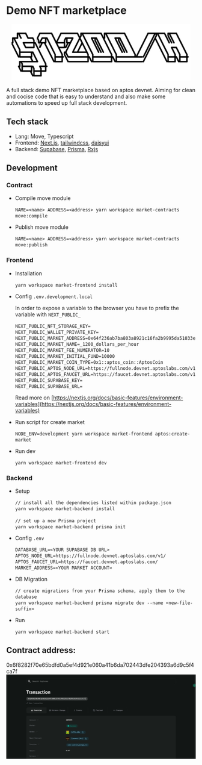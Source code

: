 # Demo NFT marketplace

<p align="center">
  <img src="pics/logo.svg" height=150></img>
</p>

A full stack demo NFT marketplace based on aptos devnet. Aiming for clean and cocise code that is easy to understand and also make some automations to speed up full stack development.

## Tech stack

- Lang: Move, Typescript
- Frontend: [Next.js](https://nextjs.org/), [tailwindcss](https://tailwindcss.com), [daisyui](https://daisyui.com)
- Backend: [Supabase](https://supabase.com), [Prisma](https://prisma.io), [Rxjs](https://rxjs.dev/)

## Development

### Contract

- Compile move module

  ```
  NAME=<name> ADDRESS=<address> yarn workspace market-contracts move:compile
  ```

- Publish move module

  ```
  NAME=<name> ADDRESS=<address> yarn workspace market-contracts move:publish
  ```

### Frontend

- Installation

  ```
  yarn workspace market-frontend install
  ```

- Config `.env.development.local`

  In order to expose a variable to the browser you have to prefix the variable with `NEXT_PUBLIC_`

  ```
  NEXT_PUBLIC_NFT_STORAGE_KEY=
  NEXT_PUBLIC_WALLET_PRIVATE_KEY=
  NEXT_PUBLIC_MARKET_ADDRESS=0x64f236ab7ba803a8921c16fa2b9995da51033e3ed2e284e358f0d5431a39c0d0
  NEXT_PUBLIC_MARKET_NAME=_1200_dollars_per_hour
  NEXT_PUBLIC_MARKET_FEE_NUMERATOR=10
  NEXT_PUBLIC_MARKET_INITIAL_FUND=10000
  NEXT_PUBLIC_MARKET_COIN_TYPE=0x1::aptos_coin::AptosCoin
  NEXT_PUBLIC_APTOS_NODE_URL=https://fullnode.devnet.aptoslabs.com/v1/
  NEXT_PUBLIC_APTOS_FAUCET_URL=https://faucet.devnet.aptoslabs.com/v1/
  NEXT_PUBLIC_SUPABASE_KEY=
  NEXT_PUBLIC_SUPABASE_URL=
  ```

  Read more on [https://nextjs.org/docs/basic-features/environment-variables](https://nextjs.org/docs/basic-features/environment-variables)

- Run script for create market

  ```
  NODE_ENV=development yarn workspace market-frontend aptos:create-market
  ```

- Run dev

  ```
  yarn workspace market-frontend dev
  ```

### Backend

- Setup

  ```
  // install all the dependencies listed within package.json
  yarn workspace market-backend install

  // set up a new Prisma project
  yarn workspace market-backend prisma init
  ```

- Config `.env`

  ```
  DATABASE_URL=<YOUR SUPABASE DB URL>
  APTOS_NODE_URL=https://fullnode.devnet.aptoslabs.com/v1/
  APTOS_FAUCET_URL=https://faucet.devnet.aptoslabs.com/
  MARKET_ADDRESS=<YOUR MARKET ACCOUNT>
  ```

- DB Migration

  ```
  // create migrations from your Prisma schema, apply them to the database
  yarn workspace market-backend prisma migrate dev --name <new-file-suffix>
  ```

- Run
  ```
  yarn workspace market-backend start
  ```

## Contract address:
0x6f8282f70e65bdfd0a5ef4d921e060a41b6da702443dfe204393a6d9c5f4ca7f
<img src="./ss.jpg" alt="project">
